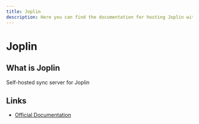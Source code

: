 ```yaml
---
title: Joplin
description: Here you can find the documentation for hosting Joplin with Coolify.
---
```


# Joplin

<ZoomableImage src="/docs/images/services/joplin.png" />

## What is Joplin

Self-hosted sync server for Joplin

## Links

- [Official Documentation](https://github.com/laurent22/joplin/blob/dev/packages/server/README.md?utm_source=coolify.io)
